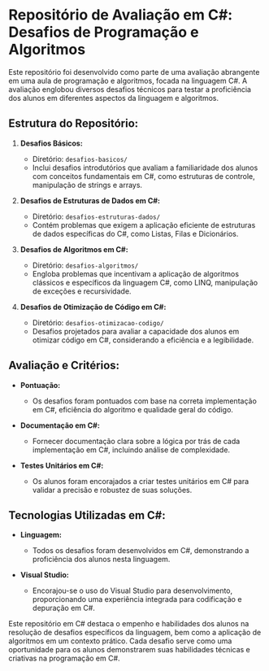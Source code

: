 # Repositório de Avaliação em C#: Desafios de Programação e Algoritmos

Este repositório foi desenvolvido como parte de uma avaliação abrangente em uma aula de programação e algoritmos, focada na linguagem C#. A avaliação englobou diversos desafios técnicos para testar a proficiência dos alunos em diferentes aspectos da linguagem e algoritmos.

## Estrutura do Repositório:

1. **Desafios Básicos:**
   - Diretório: `desafios-basicos/`
   - Inclui desafios introdutórios que avaliam a familiaridade dos alunos com conceitos fundamentais em C#, como estruturas de controle, manipulação de strings e arrays.

2. **Desafios de Estruturas de Dados em C#:**
   - Diretório: `desafios-estruturas-dados/`
   - Contém problemas que exigem a aplicação eficiente de estruturas de dados específicas do C#, como Listas, Filas e Dicionários.

3. **Desafios de Algoritmos em C#:**
   - Diretório: `desafios-algoritmos/`
   - Engloba problemas que incentivam a aplicação de algoritmos clássicos e específicos da linguagem C#, como LINQ, manipulação de exceções e recursividade.

4. **Desafios de Otimização de Código em C#:**
   - Diretório: `desafios-otimizacao-codigo/`
   - Desafios projetados para avaliar a capacidade dos alunos em otimizar código em C#, considerando a eficiência e a legibilidade.

## Avaliação e Critérios:

- **Pontuação:**
  - Os desafios foram pontuados com base na correta implementação em C#, eficiência do algoritmo e qualidade geral do código.

- **Documentação em C#:**
  - Fornecer documentação clara sobre a lógica por trás de cada implementação em C#, incluindo análise de complexidade.

- **Testes Unitários em C#:**
  - Os alunos foram encorajados a criar testes unitários em C# para validar a precisão e robustez de suas soluções.

## Tecnologias Utilizadas em C#:

- **Linguagem:**
  - Todos os desafios foram desenvolvidos em C#, demonstrando a proficiência dos alunos nesta linguagem.

- **Visual Studio:**
  - Encorajou-se o uso do Visual Studio para desenvolvimento, proporcionando uma experiência integrada para codificação e depuração em C#.

Este repositório em C# destaca o empenho e habilidades dos alunos na resolução de desafios específicos da linguagem, bem como a aplicação de algoritmos em um contexto prático. Cada desafio serve como uma oportunidade para os alunos demonstrarem suas habilidades técnicas e criativas na programação em C#.
